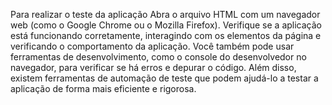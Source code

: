 Para realizar o teste da aplicação Abra o arquivo HTML com um navegador web (como o Google Chrome ou o Mozilla Firefox).
Verifique se a aplicação está funcionando corretamente, interagindo com os elementos da página e verificando o comportamento da aplicação.
Você também pode usar ferramentas de desenvolvimento, como o console do desenvolvedor no navegador, para verificar se há erros e depurar o código. Além disso, existem ferramentas de automação de teste que podem ajudá-lo a testar a aplicação de forma mais eficiente e rigorosa.